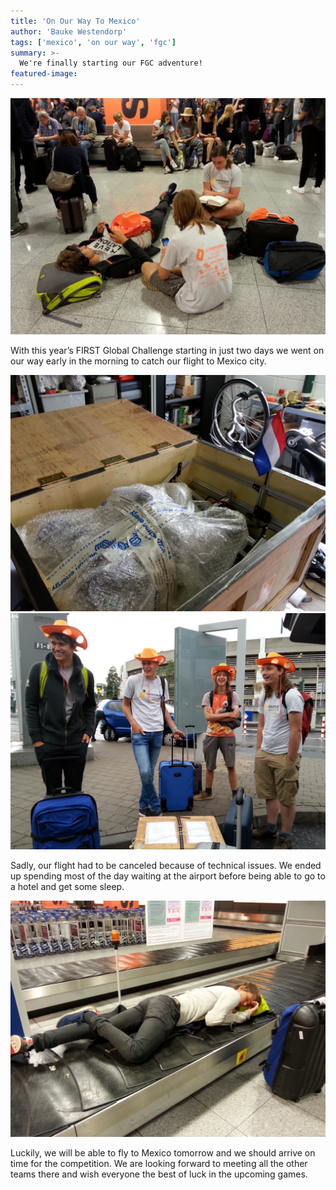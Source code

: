 ```yaml
---
title: 'On Our Way To Mexico'
author: 'Bauke Westendorp'
tags: ['mexico', 'on our way', 'fgc']
summary: >-
  We're finally starting our FGC adventure!
featured-image:
---
```


![airport-image-1]

With this year’s FIRST Global Challenge starting in just two days we went on our way early in the morning to catch our flight to Mexico city.

![crate]
![luggage]

Sadly, our flight had to be canceled because of technical issues. We ended up spending most of the day waiting at the airport before being able to go to a hotel and get some sleep.

![airport-image-2]

Luckily, we will be able to fly to Mexico tomorrow and we should arrive on time for the competition. We are looking forward to meeting all the other teams there and wish everyone the best of luck in the upcoming games.

[airport-image-1]: /res/posts/2019-10-22-on-our-way-to-mexico/20180813_142351.jpg
[crate]: /res/posts/2019-10-22-on-our-way-to-mexico/20180812_173153.jpg
[luggage]: /res/posts/2019-10-22-on-our-way-to-mexico/20180813_071814.jpg
[airport-image-2]: /res/posts/2019-10-22-on-our-way-to-mexico/20180813_155854.jpg